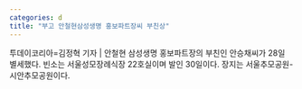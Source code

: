 ```yaml
---
categories: d
title: "부고 안철현삼성생명 홍보파트장씨 부친상"
---
```

투데이코리아=김정혁 기자 | 안철현 삼성생명 홍보파트장의 부친인 안승채씨가 28일 별세했다. 빈소는 서울성모장례식장 22호실이며 발인 30일이다. 장지는 서울추모공원-시안추모공원이다.